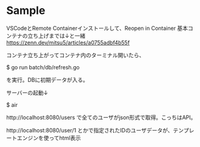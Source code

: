# Sample

VSCodeとRemote Containerインストールして、Reopen in Container
基本コンテナの立ち上げまでは↓と一緒
https://zenn.dev/mitsu5/articles/a0755adbf4b55f

コンテナ立ち上がってコンテナ内のターミナル開いたら、

$ go run batch/db/refresh.go

を実行。DBに初期データが入る。

サーバーの起動↓

$ air

http://localhost:8080/users で全てのユーザがjson形式で取得。こっちはAPI。

http://localhost:8080/user/1 とかで指定されたIDのユーザデータが、テンプレートエンジンを使ってhtml表示
